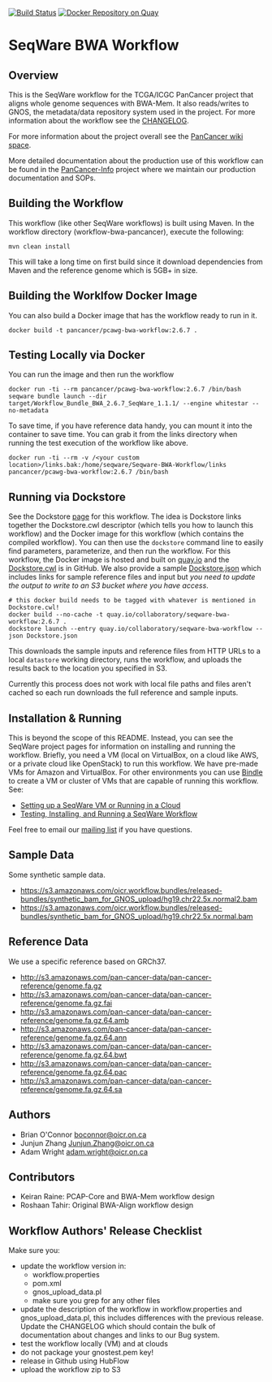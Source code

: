 [![Build Status](https://travis-ci.org/ICGC-TCGA-PanCancer/Seqware-BWA-Workflow.svg?branch=develop)](https://travis-ci.org/ICGC-TCGA-PanCancer/Seqware-BWA-Workflow)
[![Docker Repository on Quay](https://quay.io/repository/collaboratory/seqware-bwa-workflow/status "Docker Repository on Quay")](https://quay.io/repository/collaboratory/seqware-bwa-workflow)

# SeqWare BWA Workflow

## Overview

This is the SeqWare workflow for the TCGA/ICGC PanCancer project that aligns
whole genome sequences with BWA-Mem.  It also reads/writes to GNOS, the metadata/data
repository system used in the project.
For more information about the workflow see the [CHANGELOG](CHANGELOG.md).

For more information about the project overall see the
[PanCancer wiki space](https://wiki.oicr.on.ca/display/PANCANCER/PANCANCER+Home).

More detailed documentation about the production use of this workflow can be
found in the [PanCancer-Info](https://github.com/ICGC-TCGA-PanCancer/pancancer-info)
project where we maintain our production documentation and SOPs.

## Building the Workflow

This workflow (like other SeqWare workflows) is built using Maven.  In the
workflow directory (workflow-bwa-pancancer), execute the following:

    mvn clean install

This will take a long time on first build since it download dependencies from Maven
and the reference genome which is 5GB+ in size.

## Building the Worklfow Docker Image

You can also build a Docker image that has the workflow ready to run in it.

    docker build -t pancancer/pcawg-bwa-workflow:2.6.7 .

## Testing Locally via Docker

You can run the image and then run the workflow

    docker run -ti --rm pancancer/pcawg-bwa-workflow:2.6.7 /bin/bash
    seqware bundle launch --dir target/Workflow_Bundle_BWA_2.6.7_SeqWare_1.1.1/ --engine whitestar --no-metadata

To save time, if you have reference data handy, you can mount it into the container to save time. You can grab it from the links directory when running the test execution of the workflow like above.  

    docker run -ti --rm -v /<your custom location>/links.bak:/home/seqware/Seqware-BWA-Workflow/links  pancancer/pcawg-bwa-workflow:2.6.7 /bin/bash

## Running via Dockstore

See the Dockstore [page](https://www.dockstore.org/containers/quay.io/collaboratory/seqware-bwa-workflow) for this
 workflow.  The idea is Dockstore links together the Dockstore.cwl descriptor (which tells you how to launch this workflow)
 and the Docker image for this workflow (which contains the compiled workflow).  You can then use the `dockstore` command
 line to easily find parameters, parameterize, and then run the workflow. For this workflow, the Docker image is hosted
 and built on [quay.io](https://quay.io/repository/collaboratory/seqware-bwa-workflow) and the [Dockstore.cwl](Dockstore.cwl)
 is in GitHub.  We also provide a sample [Dockstore.json](Dockstore.json) which includes links for sample reference files
 and input but *you need to update the output to write to an S3 bucket where you have access*.

    # this docker build needs to be tagged with whatever is mentioned in Dockstore.cwl!
    docker build --no-cache -t quay.io/collaboratory/seqware-bwa-workflow:2.6.7 . 
    dockstore launch --entry quay.io/collaboratory/seqware-bwa-workflow --json Dockstore.json

This downloads the sample inputs and reference files from HTTP URLs to a local `datastore` working directory, runs the
workflow, and uploads the results back to the location you specified in S3.

Currently this process does not work with local file paths and files aren't cached so each run downloads the full reference and
sample inputs.

## Installation & Running

This is beyond the scope of this README.  Instead, you can see the SeqWare project pages for information on installing and running the workflow.  Briefly, you need a VM (local on VirtualBox, on a cloud like AWS, or a private cloud like OpenStack) to run this workflow.  We have pre-made VMs for Amazon and VirtualBox.  For other environments you can use [Bindle](https://github.com/CloudBindle/Bindle) to create a VM or cluster of VMs that are capable of running this workflow. See:

* [Setting up a SeqWare VM or Running in a Cloud](http://seqware.github.io/docs/2-installation/)
* [Testing, Installing, and Running a SeqWare Workflow](http://seqware.github.io/docs/3-getting-started/)

Feel free to email our [mailing list](http://seqware.github.io/community/) if you have questions.

## Sample Data

Some synthetic sample data.

* https://s3.amazonaws.com/oicr.workflow.bundles/released-bundles/synthetic_bam_for_GNOS_upload/hg19.chr22.5x.normal2.bam
* https://s3.amazonaws.com/oicr.workflow.bundles/released-bundles/synthetic_bam_for_GNOS_upload/hg19.chr22.5x.normal.bam

## Reference Data

We use a specific reference based on GRCh37.

* http://s3.amazonaws.com/pan-cancer-data/pan-cancer-reference/genome.fa.gz
* http://s3.amazonaws.com/pan-cancer-data/pan-cancer-reference/genome.fa.gz.fai
* http://s3.amazonaws.com/pan-cancer-data/pan-cancer-reference/genome.fa.gz.64.amb
* http://s3.amazonaws.com/pan-cancer-data/pan-cancer-reference/genome.fa.gz.64.ann
* http://s3.amazonaws.com/pan-cancer-data/pan-cancer-reference/genome.fa.gz.64.bwt
* http://s3.amazonaws.com/pan-cancer-data/pan-cancer-reference/genome.fa.gz.64.pac
* http://s3.amazonaws.com/pan-cancer-data/pan-cancer-reference/genome.fa.gz.64.sa

## Authors

* Brian O'Connor <boconnor@oicr.on.ca>
* Junjun Zhang <Junjun.Zhang@oicr.on.ca>
* Adam Wright <adam.wright@oicr.on.ca>

## Contributors

* Keiran Raine: PCAP-Core and BWA-Mem workflow design
* Roshaan Tahir: Original BWA-Align workflow design

## Workflow Authors' Release Checklist

Make sure you:

* update the workflow version in:
    * workflow.properties
    * pom.xml
    * gnos\_upload\_data.pl
    * make sure you grep for any other files
* update the description of the workflow in workflow.properties and gnos\_upload\_data.pl, this includes differences with the previous release. Update the CHANGELOG which should contain the bulk of documentation about changes and links to our Bug system.
* test the workflow locally (VM) and at clouds
* do not package your gnostest.pem key!
* release in Github using HubFlow
* upload the workflow zip to S3
